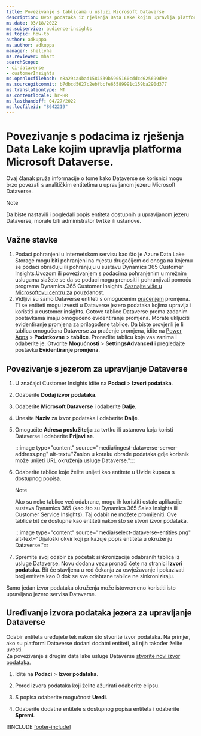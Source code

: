 ```yaml
---
title: Povezivanje s tablicama u usluzi Microsoft Dataverse
description: Uvoz podataka iz rješenja Data Lake kojim upravlja platforma Microsoft Dataverse.
ms.date: 03/18/2022
ms.subservice: audience-insights
ms.topic: how-to
author: adkuppa
ms.author: adkuppa
manager: shellyha
ms.reviewer: mhart
searchScope:
- ci-dataverse
- customerInsights
ms.openlocfilehash: e8a294a4bad1581539b5905160cddcd625699d90
ms.sourcegitcommit: b7dbcd5627c2ebfbcfe65589991c159ba290d377
ms.translationtype: MT
ms.contentlocale: hr-HR
ms.lasthandoff: 04/27/2022
ms.locfileid: "8642219"
---
```

# <a name="connect-to-data-in-a-microsoft-dataverse-managed-data-lake"></a>Povezivanje s podacima iz rješenja Data Lake kojim upravlja platforma Microsoft Dataverse.

Ovaj članak pruža informacije o tome kako Dataverse se korisnici mogu brzo povezati s analitičkim entitetima u upravljanom jezeru Microsoft Dataverse. 

> [!NOTE]
> Da biste nastavili i pogledali popis entiteta dostupnih u upravljanom jezeru Dataverse, morate biti administrator tvrtke ili ustanove.

## <a name="important-considerations"></a>Važne stavke

1. Podaci pohranjeni u internetskom servisu kao što je Azure Data Lake Storage mogu biti pohranjeni na mjestu drugačijem od onoga na kojemu se podaci obrađuju ili pohranjuju u sustavu Dynamics 365 Customer Insights.Uvozom ili povezivanjem s podacima pohranjenim u mrežnim uslugama slažete se da se podaci mogu prenositi i pohranjivati pomoću programa Dynamics 365 Customer Insights. [Saznajte više u Microsoftovu centru za](https://www.microsoft.com/trust-center) pouzdanost.
2. Vidljivi su samo Dataverse entiteti s omogućenim [praćenjem](/power-platform/admin/enable-change-tracking-control-data-synchronization) promjena. Ti se entiteti mogu izvesti u Dataverse jezero podataka kojima upravlja i koristiti u customer insights. Gotove tablice Dataverse prema zadanim postavkama imaju omogućeno evidentiranje promjena. Morate uključiti evidentiranje promjena za prilagođene tablice. Da biste provjerili je li tablica omogućena Dataverse za praćenje promjena, idite na [Power Apps](https://make.powerapps.com) > **Podatkovne** > **tablice**. Pronađite tablicu koja vas zanima i odaberite je. Otvorite **Mogućnosti** > **SettingsAdvanced** i pregledajte postavku **Evidentiranje promjena**.

## <a name="connect-to-a-dataverse-managed-lake"></a>Povezivanje s jezerom za upravljanje Dataverse

1. U značajci Customer Insights idite na **Podaci** > **Izvori podataka**.

2. Odaberite **Dodaj izvor podataka**.

3. Odaberite **Microsoft Dataverse** i odaberite **Dalje**.

4. Unesite **Naziv** za izvor podataka i odaberite **Dalje**. 

5. Omogućite **Adresa poslužitelja** za tvrtku ili ustanovu koja koristi Dataverse i odaberite **Prijavi se**.

   :::image type="content" source="media/ingest-dataverse-server-address.png" alt-text="Zaslon u koraku obrade podataka gdje korisnik može unijeti URL okruženja usluge Dataverse.":::

6. Odaberite tablice koje želite unijeti kao entitete u Uvide kupaca s dostupnog popisa.    

   > [!NOTE]
   > Ako su neke tablice već odabrane, mogu ih koristiti ostale aplikacije sustava Dynamics 365 (kao što su Dynamics 365 Sales Insights ili Customer Service Insights). Taj odabir ne možete promijeniti. Ove tablice bit će dostupne kao entiteti nakon što se stvori izvor podataka.

   :::image type="content" source="media/select-dataverse-entities.png" alt-text="Dijaloški okvir koji prikazuje popis entiteta u okruženju Dataverse.":::

7. Spremite svoj odabir za početak sinkronizacije odabranih tablica iz usluge Dataverse. Novu dodanu vezu pronaći ćete na stranici **Izvori podataka**. Bit će stavljena u red čekanja za osvježavanje i pokazivati broj entiteta kao 0 dok se sve odabrane tablice ne sinkroniziraju.

Samo jedan izvor podataka okruženja može istovremeno koristiti isto upravljano jezero servisa Dataverse.

## <a name="edit-a-dataverse-managed-lake-data-source"></a>Uređivanje izvora podataka jezera za upravljanje Dataverse

Odabir entiteta uređujete tek nakon što stvorite izvor podataka. Na primjer, ako su platformi Dataverse dodani dodatni entiteti, a i njih također želite uvesti.    
Za povezivanje s drugim data lake usluge Dataverse [stvorite novi izvor podataka](#connect-to-a-dataverse-managed-lake).

1. Idite na **Podaci** > **Izvor podataka**.

2. Pored izvora podataka koji želite ažurirati odaberite elipsu.

3. S popisa odaberite mogućnost **Uredi**.

4. Odaberite dodatne entitete s dostupnog popisa entiteta i odaberite **Spremi**.

[!INCLUDE [footer-include](includes/footer-banner.md)]
